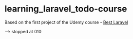 # learning_laravel_todo-course

Based on the first project of the Udemy course - [Best Laravel](https://www.udemy.com/best-laravel/)

--> stopped at 010